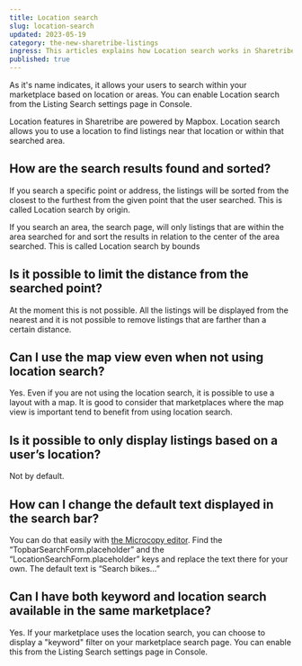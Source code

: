 ```yaml
---
title: Location search
slug: location-search
updated: 2023-05-19
category: the-new-sharetribe-listings
ingress: This articles explains how Location search works in Sharetribe.
published: true
---
```


As it's name indicates, it allows your users to search within your
marketplace based on location or areas. You can enable Location search
from the Listing Search settings page in Console.

Location features in Sharetribe are powered by Mapbox. Location search
allows you to use a location to find listings near that location or
within that searched area.

## How are the search results found and sorted?

If you search a specific point or address, the listings will be sorted
from the closest to the furthest from the given point that the user
searched. This is called Location search by origin.

If you search an area, the search page, will only listings that are
within the area searched for and sort the results in relation to the
center of the area searched. This is called Location search by bounds

## Is it possible to limit the distance from the searched point?

At the moment this is not possible. All the listings will be displayed
from the nearest and it is not possible to remove listings that are
farther than a certain distance.

## Can I use the map view even when not using location search?

Yes. Even if you are not using the location search, it is possible to
use a layout with a map. It is good to consider that marketplaces where
the map view is important tend to benefit from using location search.

## Is it possible to only display listings based on a user’s location?

Not by default.

## How can I change the default text displayed in the search bar?

You can do that easily with
[the Microcopy editor](https://www.sharetribe.com/docs/the-new-sharetribe/how-to-use-microcopy-editor/).
Find the “TopbarSearchForm.placeholder” and the
“LocationSearchForm.placeholder” keys and replace the text there for
your own. The default text is “Search bikes…”

## Can I have both keyword and location search available in the same marketplace?

Yes. If your marketplace uses the location search, you can choose to
display a "keyword" filter on your marketplace search page. You can
enable this from the Listing Search settings page in Console.
